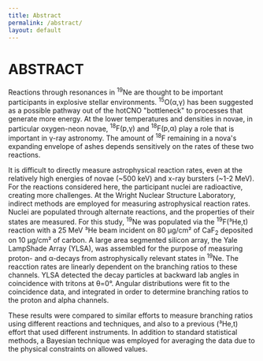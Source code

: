 ```yaml
---
title: Abstract
permalink: /abstract/
layout: default
---
```


# ABSTRACT

Reactions through resonances in <sup>19</sup>Ne are thought to be important
participants in explosive stellar environments.
<span class="nowrap"><sup>15</sup>O(α,γ)</span> has been suggested as a
possible pathway out of the hotCNO "bottleneck" to processes that generate
more energy. At the lower temperatures and densities in novae, in particular
oxygen-neon novae, <span class="nowrap"><sup>18</sup>F(p,γ)</span> and
<span class="nowrap"><sup>18</sup>F(p,α)</span> play a role that is important
in γ-ray astronomy. The amount of <sup>18</sup>F remaining in a nova's
expanding envelope of ashes depends sensitively on the rates of these two
reactions.

It is difficult to directly measure astrophysical reaction rates, even at the
relatively high energies of novae (~500 keV) and x-ray bursters (~1-2 MeV).
For the reactions considered here, the participant nuclei are radioactive, 
creating more challenges. At the Wright Nuclear Structure Laboratory, indirect
methods are employed for measuring astrophysical reaction rates. Nuclei are
populated through alternate reactions, and the properties of their states are
measured. For this study, <sup>19</sup>Ne was populated via the
<span class="nowrap"><sup>19</sup>F(³He,t)</span> reaction with a 25 MeV
³He beam incident on 80 μg/cm² of CaF<sub>2</sub> deposited on 10 μg/cm² of
carbon. A large area segmented silicon array, the Yale LampShade Array (YLSA),
was assembled for the purpose of measuring proton- and α-decays from
astrophysically relevant states in <sup>19</sup>Ne. The reacction rates are
linearly dependent on the branching ratios to these channels. YLSA detected
the decay particles at backward lab angles in coincidence with tritons at
θ=0°. Angular distributions were fit to the coincidence data, and integrated
in order to determine branching ratios to the proton and alpha channels.

These results were compared to similar efforts to measure branching ratios
using different reactions and techniques, and also to a previous
<span class="nowrap">(³He,t)</span> effort that used different instruments. In
addition to standard statistical methods, a Bayesian technique was employed
for averaging the data due to the physical constraints on allowed values.